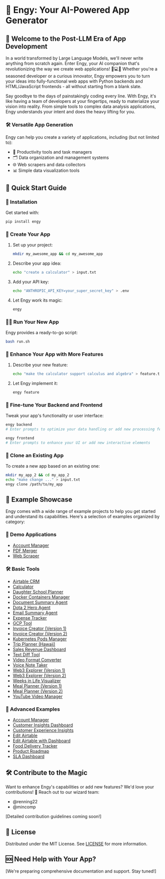 # 🚀 Engy: Your AI-Powered App Generator

## 🌟 Welcome to the Post-LLM Era of App Development

In a world transformed by Large Language Models, we'll never write anything from scratch again. Enter Engy, your AI companion that's revolutionizing the way we create web applications! 🤖💻✨ Whether you're a seasoned developer or a curious innovator, Engy empowers you to turn your ideas into fully-functional web apps with Python backends and HTML/JavaScript frontends - all without starting from a blank slate.

Say goodbye to the days of painstakingly coding every line. With Engy, it's like having a team of developers at your fingertips, ready to materialize your vision into reality. From simple tools to complex data analysis applications, Engy understands your intent and does the heavy lifting for you.

### 🛠️ Versatile App Generation
Engy can help you create a variety of applications, including (but not limited to):
- 📝 Productivity tools and task managers
- 🗂️ Data organization and management systems
- 🌐 Web scrapers and data collectors
- 📊 Simple data visualization tools


## 🚦 Quick Start Guide

### 🔧 Installation
Get started with:
```bash
pip install engy
```

### 🎉 Create Your App

1. Set up your project:
   ```bash
   mkdir my_awesome_app && cd my_awesome_app
   ```

2. Describe your app idea:
   ```bash
   echo "create a calculator" > input.txt
   ```

3. Add your API key:
   ```bash
   echo "ANTHROPIC_API_KEY=your_super_secret_key" > .env
   ```

4. Let Engy work its magic:
   ```bash
   engy
   ```

### 🏃‍♂️ Run Your New App
Engy provides a ready-to-go script:
```bash
bash run.sh
```

### 🌈 Enhance Your App with More Features

1. Describe your new feature:
   ```bash
   echo "make the calculator support calculus and algebra" > feature.txt
   ```

2. Let Engy implement it:
   ```bash
   engy feature
   ```

### 🎨 Fine-tune Your Backend and Frontend
Tweak your app's functionality or user interface:

```bash
engy backend
# Enter prompts to optimize your data handling or add new processing features
```

```bash
engy frontend
# Enter prompts to enhance your UI or add new interactive elements
```

### 🧬 Clone an Existing App
To create a new app based on an existing one:

```bash
mkdir my_app_2 && cd my_app_2
echo "make change ..." > input.txt
engy clone /path/to/my_app
```

## 🌟 Example Showcase

Engy comes with a wide range of example projects to help you get started and understand its capabilities. Here's a selection of examples organized by category:


### 🎨 Demo Applications

- [Account Manager](examples/demo/account_manager)
- [PDF Merger](examples/demo/pdf_merger)
- [Web Scraper](examples/demo/scraper_1)


### 🛠️ Basic Tools

- [Airtable CRM](examples/basic_tools/airtable_crm_1)
- [Calculator](examples/basic_tools/calculator)
- [Daughter School Planner](examples/basic_tools/daughter_school)
- [Docker Containers Manager](examples/basic_tools/docker_containers)
- [Document Summary Agent](examples/basic_tools/doc_summary_agent)
- [Dota 2 Hero Agent](examples/basic_tools/dota2_hero_agent)
- [Email Summary Agent](examples/basic_tools/email_summary_agent)
- [Expense Tracker](examples/basic_tools/expense_tracker)
- [GCP Tool](examples/basic_tools/gcp_tool_1)
- [Invoice Creator (Version 1)](examples/basic_tools/invoice_creator)
- [Invoice Creator (Version 2)](examples/basic_tools/invoice_creator_2)
- [Kubernetes Pods Manager](examples/basic_tools/k8s_pods)
- [Trip Planner (Hawaii)](examples/basic_tools/plan_a_trip_hawaii)
- [Sales Revenue Dashboard](examples/basic_tools/sales_revenue_dashboard)
- [Text Diff Tool](examples/basic_tools/text_diff)
- [Video Format Converter](examples/basic_tools/video_format_converter)
- [Voice Note Taker](examples/basic_tools/voice_note_taker)
- [Web3 Explorer (Version 1)](examples/basic_tools/web3_explorer_1)
- [Web3 Explorer (Version 2)](examples/basic_tools/web3_explorer_2)
- [Weeks in Life Visualizer](examples/basic_tools/weeks_in_life)
- [Meal Planner (Version 1)](examples/basic_tools/what_to_eat)
- [Meal Planner (Version 2)](examples/basic_tools/what_to_eat_2)
- [YouTube Video Manager](examples/basic_tools/yt_videos)


### 🚀 Advanced Examples

- [Account Manager](examples/advance/account_manager)
- [Customer Insights Dashboard](examples/advance/customer_insights_dashboard)
- [Customer Experience Insights](examples/advance/cx_insights)
- [Edit Airtable](examples/advance/edit_airtable)
- [Edit Airtable with Dashboard](examples/advance/edit_airtable_dash)
- [Food Delivery Tracker](examples/advance/food_delivery_tracker)
- [Product Roadmap](examples/advance/product_roadmap)
- [SLA Dashboard](examples/advance/sla_dashboard)

## 🛠️ Contribute to the Magic

Want to enhance Engy's capabilities or add new features? We'd love your contributions! 🎉
Reach out to our wizard team:
- @renning22
- @mincomp

[Detailed contribution guidelines coming soon!]

## 📜 License

Distributed under the MIT License. See [LICENSE](LICENSE) for more information.


## 🆘 Need Help with Your App?

[We're preparing comprehensive documentation and support. Stay tuned!]

